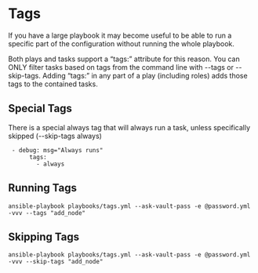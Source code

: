 Tags
=========
If you have a large playbook it may become useful to be able to run a specific part of the configuration without running the whole playbook.

Both plays and tasks support a “tags:” attribute for this reason. You can ONLY filter tasks based on tags from the command line with --tags or --skip-tags. Adding “tags:” in any part of a play (including roles) adds those tags to the contained tasks.


Special Tags
------------
There is a special always tag that will always run a task, unless specifically skipped (--skip-tags always)
```
 - debug: msg="Always runs"
      tags:
        - always
```

Running Tags
------------
```
ansible-playbook playbooks/tags.yml --ask-vault-pass -e @password.yml -vvv --tags "add_node"
```

Skipping Tags
------------
```
ansible-playbook playbooks/tags.yml --ask-vault-pass -e @password.yml -vvv --skip-tags "add_node"
```
